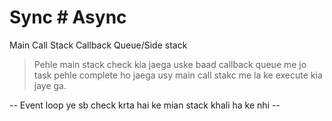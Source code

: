 # Sync                                 # Async
Main Call Stack                     Callback Queue/Side stack
> Pehle main stack check kia jaega
uske baad callback queue me jo task
pehle complete ho jaega usy main call
stakc me la ke execute kia jaye ga.

-- Event loop ye sb check krta hai ke mian stack khali ha ke nhi --